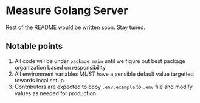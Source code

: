 # Measure Golang Server

Rest of the README would be written soon. Stay tuned.

## Notable points

1. All code will be under `package main` until we figure out best package organization based on responsibility
2. All environment variables _MUST_ have a sensible default value targetted towards local setup
3. Contributors are expected to copy `.env.example` to `.env` file and modify values as needed for production